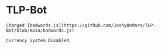 # TLP-Bot
`Changed [badwords.js](https://github.com/JoshyOnMars/TLP-Bot/blob/main/badwords.js)`

`Currency System Disabled`
